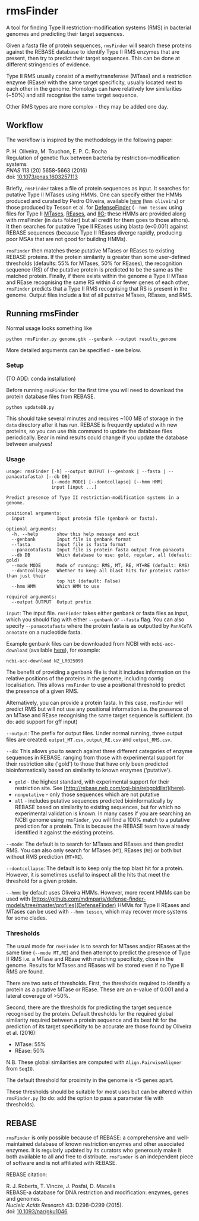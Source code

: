 # rmsFinder

A tool for finding Type II restriction-modification systems (RMS) in bacterial genomes and predicting their target sequences.

Given a fasta file of protein sequences, `rmsFinder` will search these proteins against the REBASE database to identify Type II RMS enzymes that are present, then try to predict their target sequences. This can be done at different stringencies of evidence.

Type II RMS usually consist of a methytransferase (MTase) and a restriction enzyme (REase) with the same target specificity, usually located next to each other in the genome. Homologs can have relatively low similarities (~50\%) and still recognise the same target sequence.

Other RMS types are more complex - they may be added one day.

## Workflow

The workflow is inspired by the methodology in the following paper:

P. H. Oliveira, M. Touchon, E. P. C. Rocha  
Regulation of genetic flux between bacteria by restriction–modification systems  
*PNAS* 113 (20) 5658-5663 (2016)  
doi: [10.1073/pnas.1603257113](https://doi.org/10.1073/pnas.1603257113)

Briefly, `rmsFinder` takes a file of protein sequences as input. It searches for putative Type II MTases using HMMs. One can specify either the HMMs produced and curated by Pedro Oliveira, available [here](https://github.com/oliveira-lab/RMS/tree/master/RM_HMMs) (`hmm oliveira`) or those produced by Tesson et al. for [DefenseFinder](https://github.com/mdmparis/defense-finder-models/tree/master/profiles) (`--hmm tesson`: using files for Type II [MTases](https://github.com/mdmparis/defense-finder-models/blob/master/profiles/RM_Type_II__Type_II_MTases.hmm), [REases](https://github.com/mdmparis/defense-finder-models/blob/master/profiles/RM_Type_II__Type_II_REases.hmm), and [IIG](https://raw.githubusercontent.com/mdmparis/defense-finder-models/master/profiles/RM_Type_IIG__Type_IIG.hmm); these HMMs are provided along with rmsFinder (in `data` folder) but all credit for them goes to those athors). It then searches for putative Type II REases using blastp (e<0.001) against REBASE sequences (because Type II REases diverge rapidly, producing poor MSAs that are not good for building HMMs).

`rmsFinder` then matches these putative MTases or REases to existing REBASE proteins. If the protein similarity is greater than some user-defined thresholds (defaults: 55% for MTases, 50% for REases), the recognition sequence (RS) of the putative protein is predicted to be the same as the matched protein. Finally, if there exists within the genome a Type II MTase and REase recognising the same RS within 4 or fewer genes of each other, `rmsFinder` predicts that a Type II RMS recognising that RS is present in the genome. Output files include a list of all putative MTases, REases, and RMS.  


## Running rmsFinder

Normal usage looks something like

```
python rmsFinder.py genome.gbk --genbank --output results_genome
```

More detailed arguments can be specified - see below.

### Setup

(TO ADD: conda installation)

Before running `rmsFinder` for the first time you will need to download the protein database files from REBASE.

```
python updateDB.py
```

This should take several minutes and requires ~100 MB of storage in the `data` directory after it has run. REBASE is frequently updated with new proteins, so you can use this command to update the database files periodically. Bear in mind results could change if you update the database between analyses!

### Usage

```
usage: rmsFinder [-h] --output OUTPUT (--genbank | --fasta | --panacotafasta) [--db DB]
                 [--mode MODE] [--dontcollapse] [--hmm HMM]
                 input [input ...]

Predict presence of Type II restriction-modification systems in a genome.

positional arguments:
  input            Input protein file (genbank or fasta).

optional arguments:
  -h, --help       show this help message and exit
  --genbank        Input file is genbank format
  --fasta          Input file is fasta format
  --panacotafasta  Input file is protein fasta output from panacota
  --db DB          Which database to use: gold, regular, all (default: gold)
  --mode MODE      Mode of running: RMS, MT, RE, MT+RE (default: RMS)
  --dontcollapse   Whether to keep all blast hits for proteins rather than just their
                   top hit (default: False)
  --hmm HMM        Which HMM to use

required arguments:
  --output OUTPUT  Output prefix
```

`input`: The input file. `rmsFinder` takes either genbank or fasta files as input, which you should flag with either `--genbank` or `--fasta` flag. You can also specify `--panacotafasta` where the protein fasta is as outputted by `PanACoTA annotate` on a nucleotide fasta.

Example genbank files can be downloaded from NCBI with ```ncbi-acc-download``` (available [here](https://github.com/kblin/ncbi-acc-download/)), for example:

```
ncbi-acc-download NZ_LR025099
```

The benefit of providing a genbank file is that it includes information on the relative positions of the proteins in the genome, including contig localisation. This allows `rmsFinder` to use a positional threshold to predict the presence of a given RMS.

Alternatively, you can provide a protein fasta. In this case, `rmsFinder` will predict RMS but will not use any positional information i.e. the presence of an MTase and REase recognising the same target sequence is sufficient. (to do: add support for gff input)

`--output`: The prefix for output files. Under normal running, three output files are created: `output_MT.csv`, `output_RE.csv` and `output_RMS.csv`.

`--db`: This allows you to search against three different categories of enzyme sequences in REBASE.  ranging from those with experimental support for their restriction site ('gold') to those that have only been predicted bioinformatically based on similarity to known enzymes ('putative').
* ```gold``` - the highest standard, with experimental support for their restriction site. See [http://rebase.neb.com/cgi-bin/rebgoldlist](here).
* ```nonputative``` - only those sequences which are not putative
* ```all``` - includes putative sequences predicted bioinformatically by REBASE based on similarity to existing sequences, but for which no experimental validation is known. In many cases if you are searching an NCBI genome using `rmsFinder`, you will find a 100% match to a putative prediction for a protein. This is because the REBASE team have already identified it against the existing proteins.  

`--mode`: The default is to search for MTases and REases and then predict RMS. You can also only search for MTases (`MT`), REases (`RE`) or both but without RMS prediction (`MT+RE`).

`--dontcollapse`: The default is to keep only the top blast hit for a protein. However, it is sometimes useful to inspect all the hits that meet the threshold for a given protein.

`--hmm`: by default uses Oliveira HMMs. However, more recent HMMs can be used with [https://github.com/mdmparis/defense-finder-models/tree/master/profiles](DefenseFinder) HMMs for Type II REases and MTases can be used with `--hmm tesson`, which may recover more systems for some clades.

### Thresholds

The usual mode for `rmsFinder` is to search for MTases and/or REases at the same time (```--mode MT,RE```) and then attempt to predict the presence of Type II RMS i.e. a MTase and REase with matching specificity, close in the genome. Results for MTases and REases will be stored even if no Type II RMS are found.

There are two sets of thresholds. First, the thresholds required to identify a protein as a putative MTase or REase. These are an e-value of 0.001 and a lateral coverage of >50%.

Second, there are the thresholds for predicting the target sequence recognised by the protein. Default thresholds for the required global similarity required between a protein sequence and its best hit for the prediction of its target specificity to be accurate are those found by Oliveira et al. (2016):

* MTase: 55\%
* REase: 50\%

N.B. These global similarities are computed with `Align.PairwiseAligner` from `SeqIO`.

The default threshold for proximity in the genome is <5 genes apart.

These thresholds should be suitable for most uses but can be altered within ```rmsFinder.py``` (to do: add the option to pass a parameter file with thresholds).  


## REBASE

`rmsFinder` is only possible because of REBASE: a comprehensive and well-maintained database of known restriction enzymes and other associated enzymes. It is regularly updated by its curators who generously make it both available to all and free to distribute. `rmsFinder` is an independent piece of software and is not affiliated with REBASE.

REBASE citation:

R. J. Roberts, T. Vincze, J. Posfai, D. Macelis  
REBASE-a database for DNA restriction and modification: enzymes, genes and genomes.  
*Nucleic Acids Research* 43: D298-D299 (2015).  
doi: [10.1093/nar/gku1046](http://doi.org/10.1093/nar/gku1046)
